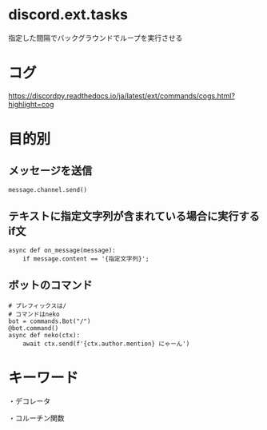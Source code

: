 # discord.ext.tasks

指定した間隔でバックグラウンドでループを実行させる

# コグ

https://discordpy.readthedocs.io/ja/latest/ext/commands/cogs.html?highlight=cog

# 目的別

## メッセージを送信

```
message.channel.send()
```

## テキストに指定文字列が含まれている場合に実行するif文

```
async def on_message(message):
    if message.content == '{指定文字列}';
```

## ボットのコマンド
```
# プレフィックスは/
# コマンドはneko
bot = commands.Bot("/")
@bot.command()
async def neko(ctx):
    await ctx.send(f'{ctx.author.mention} にゃーん')
```



# キーワード

・デコレータ

・コルーチン関数
